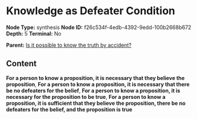 # Knowledge as Defeater Condition

**Node Type:** synthesis
**Node ID:** f26c534f-4edb-4392-9edd-100b2668b672
**Depth:** 5
**Terminal:** No

**Parent:** [Is it possible to know the truth by accident?](is-it-possible-to-know-the-truth-by-accident-antithesis-ddfaf244-8730-462b-9b3e-5e09c4084f2b.md)

## Content

**For a person to know a proposition, it is necessary that they believe the proposition**, **For a person to know a proposition, it is necessary that there be no defeaters for the belief**, **For a person to know a proposition, it is necessary for the proposition to be true**, **For a person to know a proposition, it is sufficient that they believe the proposition, there be no defeaters for the belief, and the proposition is true**
